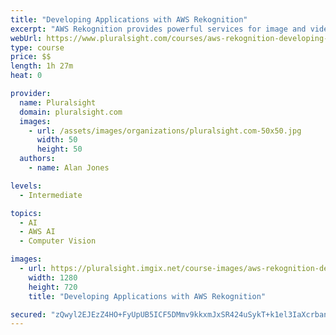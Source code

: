 ```yaml
---
title: "Developing Applications with AWS Rekognition"
excerpt: "AWS Rekognition provides powerful services for image and video processing. This course, Developing Applications with AWS Rekognition, will demonstrate how these features can be applied to your applications. First, you will cover topics like biometric access based on facial recognition and detection of unsafe content. Next, you will learn how to implement person tracking in security videos and metadata discovery for social media applications. Finally, you will see how other AWS services, like EC2 and Lambda, can work together with Rekognition to build complete applications. When you're finished with this course, you will be ready to use all of the features of Rekognition for image and video processing."
webUrl: https://www.pluralsight.com/courses/aws-rekognition-developing-applications
type: course
price: $$
length: 1h 27m
heat: 0

provider:
  name: Pluralsight
  domain: pluralsight.com
  images:
    - url: /assets/images/organizations/pluralsight.com-50x50.jpg
      width: 50
      height: 50
  authors:
    - name: Alan Jones

levels:
  - Intermediate

topics:
  - AI
  - AWS AI
  - Computer Vision

images:
  - url: https://pluralsight.imgix.net/course-images/aws-rekognition-developing-applications-v1.png
    width: 1280
    height: 720
    title: "Developing Applications with AWS Rekognition"

secured: "zQwyl2EJEzZ4HO+FyUpUB5ICF5DMmv9kkxmJxSR424uSykT+k1el3IaXcrbanptzXnuSQzPzF0vGmCGQh6jAQ4w5qq4qES2t+Pml5ut5HQjoJOCRBRxvq6N4Rto7V/O/lmWw6MOYPt4zA6GfI7kfVlDGqU4XVNdiAhLFrYMYkW4F6x3/7QzEEh4P4JZg9Y1LU/YwWLS9So28F7KC5N6dIanu9yuxLdGIQHab3AJf1n3W0t7khOrDAsM+yIO6vOT+yjpL2CfcOSzEUpPIvmgLYQ==;VSnQ3i8nSBQFJf0xVlW1Iw=="
---
```


